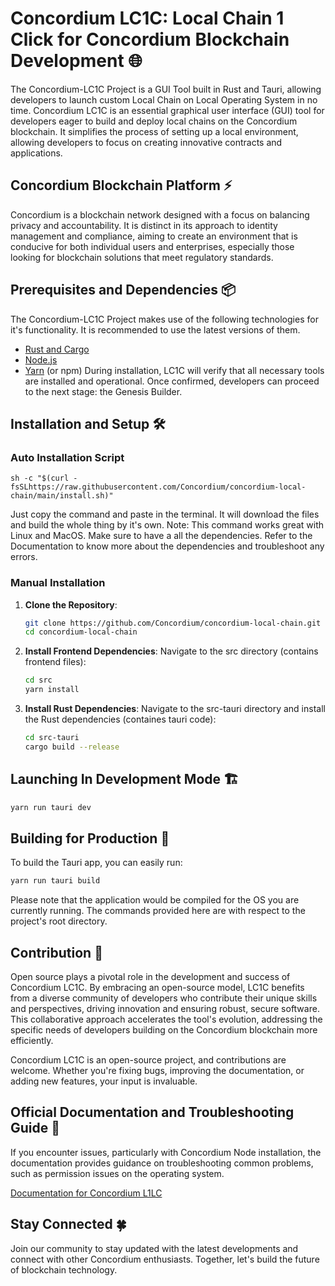 # Concordium LC1C: Local Chain 1 Click for Concordium Blockchain Development 🌐

The Concordium-LC1C Project is a GUI Tool built in Rust and Tauri, allowing developers to launch custom Local Chain on Local Operating System in no time. Concordium LC1C is an essential graphical user interface (GUI) tool for developers eager to build and deploy local chains on the Concordium blockchain. It simplifies the process of setting up a local environment, allowing developers to focus on creating innovative contracts and applications.

## Concordium Blockchain Platform ⚡️

Concordium is a blockchain network designed with a focus on balancing privacy and accountability. It is distinct in its approach to identity management and compliance, aiming to create an environment that is conducive for both individual users and enterprises, especially those looking for blockchain solutions that meet regulatory standards.

## Prerequisites and Dependencies 📦

The Concordium-LC1C Project makes use of the following technologies for it's functionality. It is recommended to use the latest versions of them.
- [Rust and Cargo](https://rustup.rs/)
- [Node.js](https://nodejs.org/)
- [Yarn](https://yarnpkg.com/) (or npm)
During installation, LC1C will verify that all necessary tools are installed and operational. Once confirmed, developers can proceed to the next stage: the Genesis Builder.

## Installation and Setup 🛠

### Auto Installation Script

```
sh -c "$(curl -fsSLhttps://raw.githubusercontent.com/Concordium/concordium-local-chain/main/install.sh)"
```
Just copy the command and paste in the terminal. It will download the files and build the whole thing by it's own. 
Note: This command works great with Linux and MacOS. Make sure to have a all the dependencies. Refer to the Documentation to know more about the dependencies and troubleshoot any errors.

### Manual Installation
1. **Clone the Repository**:

   ```bash
   git clone https://github.com/Concordium/concordium-local-chain.git
   cd concordium-local-chain
   ```

2. **Install Frontend Dependencies**:
Navigate to the src directory (contains frontend files):
    ```bash
    cd src
    yarn install
    ```

3. **Install Rust Dependencies**: 
Navigate to the src-tauri directory and install the Rust dependencies (containes tauri code):
    ```bash
    cd src-tauri
    cargo build --release
    ```

## Launching In Development Mode 🏗️
```bash
yarn run tauri dev
```

## Building for Production 🚀
To build the Tauri app, you can easily run: 
```bash
yarn run tauri build
```
Please note that the application would be compiled for the OS you are currently running. The commands provided here are with respect to the project's root directory. 

## Contribution 🤝

Open source plays a pivotal role in the development and success of Concordium LC1C. By embracing an open-source model, LC1C benefits from a diverse community of developers who contribute their unique skills and perspectives, driving innovation and ensuring robust, secure software. This collaborative approach accelerates the tool's evolution, addressing the specific needs of developers building on the Concordium blockchain more efficiently.

Concordium LC1C is an open-source project, and contributions are welcome. Whether you're fixing bugs, improving the documentation, or adding new features, your input is invaluable. 

## Official Documentation and Troubleshooting Guide 📖
If you encounter issues, particularly with Concordium Node installation, the documentation provides guidance on troubleshooting common problems, such as permission issues on the operating system.

[Documentation for Concordium L1LC](https://github.com/Concordium/concordium-local-chain/blob/main/DOCUMENTATION.md)

## Stay Connected 🍀
Join our community to stay updated with the latest developments and connect with other Concordium enthusiasts. Together, let's build the future of blockchain technology. 
